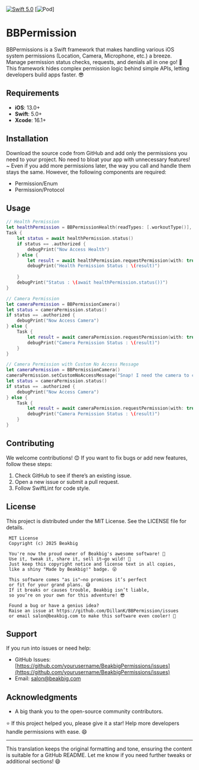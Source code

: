 [![Swift 5.0](https://img.shields.io/badge/Swift-5.x+-orange.svg?style=flat)](https://developer.apple.com/swift/)
[![Pod](https://img.shields.io/cocoapods/p/RippleEffectView.svg?style=flat)]
# BBPermission

BBPermissions is a Swift framework that makes handling various iOS system permissions (Location, Camera, Microphone, etc.) a breeze. Manage permission status checks, requests, and denials all in one go! 🎉 This framework hides complex permission logic behind simple APIs, letting developers build apps faster. 😎

## Requirements

- **iOS**: 13.0+
- **Swift**: 5.0+
- **Xcode**: 16.1+

## Installation

Download the source code from GitHub and add only the permissions you need to your project. No need to bloat your app with unnecessary features! ~ Even if you add more permissions later, the way you call and handle them stays the same. However, the following components are required:

- Permission/Enum
- Permission/Protocol

## Usage

``` Swift
// Health Permission
let healthPermission = BBPermissionHealth(readTypes: [.workoutType()], writeTypes: [.workoutType()])
Task {
    let status = await healthPermission.status()
    if status == .authorized {
        debugPrint("Now Access Health")
    } else {
        let result = await healthPermission.requestPermission(with: true)
        debugPrint("Health Permission Status : \(result)")
        
    }
    debugPrint("Status : \(await healthPermission.status())")
}
```

``` Swift
// Camera Permission
let cameraPermission = BBPermissionCamera()
let status = cameraPermission.status()
if status == .authorized {
    debugPrint("Now Access Camera")
} else {
    Task {
        let result = await cameraPermission.requestPermission(with: true)
        debugPrint("Camera Permission Status : \(result)")
    }
}
```

``` Swift
// Camera Permission with Custom No Access Message
let cameraPermission = BBPermissionCamera()
cameraPermission.setCustomNoAccessMessage("Snap! I need the camera to capture your epic moments! 📸")
let status = cameraPermission.status()
if status == .authorized {
    debugPrint("Now Access Camera")
} else {
    Task {
        let result = await cameraPermission.requestPermission(with: true)
        debugPrint("Camera Permission Status : \(result)")
    }
}
```

## Contributing

We welcome contributions! 😊 If you want to fix bugs or add new features, follow these steps:

1. Check GitHub to see if there’s an existing issue.
2. Open a new issue or submit a pull request.
3. Follow SwiftLint for code style.

## License

This project is distributed under the MIT License. See the LICENSE file for details.

```
 MIT License
 Copyright (c) 2025 Beakbig

 You're now the proud owner of Beakbig's awesome software! 🎉
 Use it, tweak it, share it, sell it—go wild! 🚀
 Just keep this copyright notice and license text in all copies,
 like a shiny "Made by Beakbig!" badge. 😜

 This software comes "as is"—no promises it’s perfect
 or fit for your grand plans. 😅
 If it breaks or causes trouble, Beakbig isn’t liable,
 so you’re on your own for this adventure! 😎

 Found a bug or have a genius idea?
 Raise an issue at https://github.com/DillanK/BBPermission/issues
 or email salon@beakbig.com to make this software even cooler! 🌟
```

## Support

If you run into issues or need help:

- GitHub Issues: [https://github.com/yourusername/BeakbigPermissions/issues](https://github.com/yourusername/BeakbigPermissions/issues)
- Email: [salon@beakbig.com](mailto:salon@beakbig.com)

## Acknowledgments

- A big thank you to the open-source community contributors.

⭐ If this project helped you, please give it a star! Help more developers handle permissions with ease. 😄

---

This translation keeps the original formatting and tone, ensuring the content is suitable for a GitHub README. Let me know if you need further tweaks or additional sections! 😄
